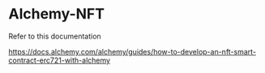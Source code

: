 # Alchemy-NFT


Refer to this documentation

https://docs.alchemy.com/alchemy/guides/how-to-develop-an-nft-smart-contract-erc721-with-alchemy
